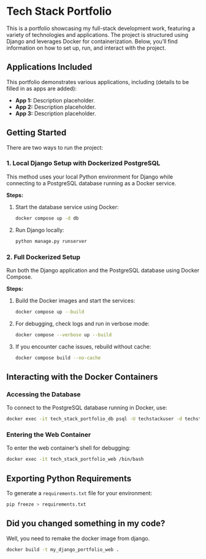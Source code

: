 
# Tech Stack Portfolio

This is a portfolio showcasing my full-stack development work, featuring a variety of technologies and applications.
The project is structured using Django and leverages Docker for containerization.
Below, you’ll find information on how to set up, run, and interact with the project.

## Applications Included
This portfolio demonstrates various applications, including (details to be filled in as apps are added):
- **App 1:** Description placeholder.
- **App 2:** Description placeholder.
- **App 3:** Description placeholder.

## Getting Started

There are two ways to run the project:

### 1. Local Django Setup with Dockerized PostgreSQL
This method uses your local Python environment for Django while connecting to a PostgreSQL database running as a Docker service.

**Steps:**
1. Start the database service using Docker:
   ```bash
   docker compose up -d db
   ```

2. Run Django locally:
   ```bash
   python manage.py runserver
   ```

### 2. Full Dockerized Setup
Run both the Django application and the PostgreSQL database using Docker Compose.

**Steps:**
1. Build the Docker images and start the services:
   ```bash
   docker compose up --build
   ```

2. For debugging, check logs and run in verbose mode:
   ```bash
   docker compose --verbose up --build
   ```

3. If you encounter cache issues, rebuild without cache:
   ```bash
   docker compose build --no-cache
   ```

## Interacting with the Docker Containers

### Accessing the Database
To connect to the PostgreSQL database running in Docker, use:
   ```bash
   docker exec -it tech_stack_portfolio_db psql -U techstackuser -d techstackdb
   ```


### Entering the Web Container
To enter the web container’s shell for debugging:
   ```bash
   docker exec -it tech_stack_portfolio_web /bin/bash
   ```

## Exporting Python Requirements
To generate a `requirements.txt` file for your environment:
   ```bash
   pip freeze > requirements.txt
   ```

## Did you changed something in my code?
Well, you need to remake the docker image from django.
   ```bash
   docker build -t my_django_portfolio_web .
   ```







